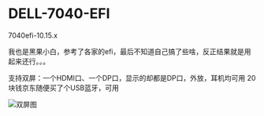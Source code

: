 # DELL-7040-EFI
7040efi-10.15.x

我也是黑果小白，参考了各家的efi，最后不知道自己搞了些啥，反正结果就是用起来还行。。。

支持双屏：一个HDMI口、一个DP口，显示的却都是DP口，外放，耳机均可用
20块钱京东随便买了个USB蓝牙，可用



![双屏图](1.png)

